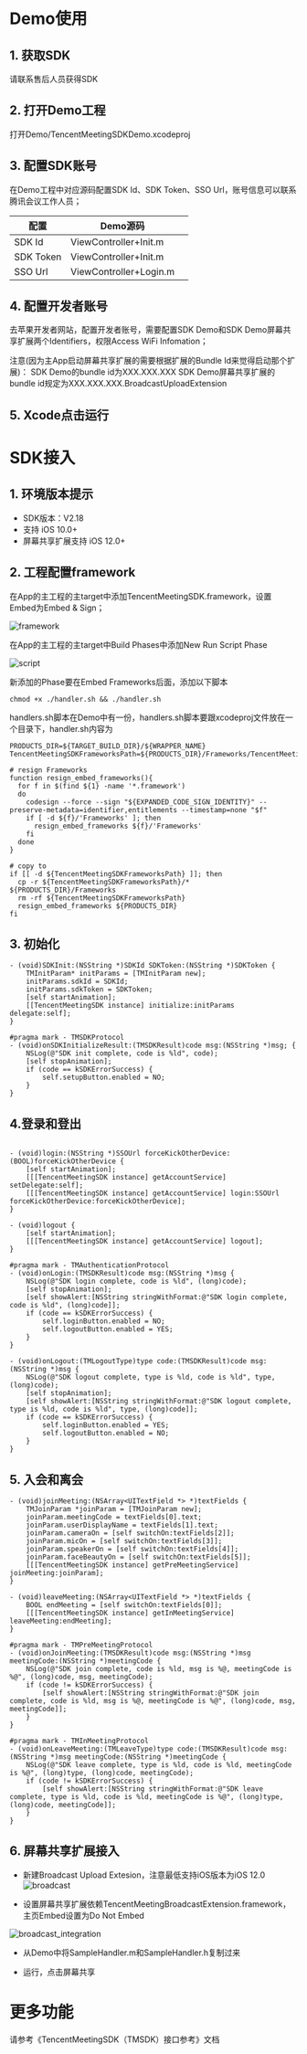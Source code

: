
# Demo使用

## 1. 获取SDK
请联系售后人员获得SDK

## 2. 打开Demo工程
打开Demo/TencentMeetingSDKDemo.xcodeproj
## 3. 配置SDK账号

在Demo工程中对应源码配置SDK Id、SDK Token、SSO Url，账号信息可以联系腾讯会议工作人员；

| 配置      | Demo源码               |      |
| --------- | ---------------------- | ---- |
| SDK Id    |  ViewController+Init.m  |      |
| SDK Token |  ViewController+Init.m  |      |
| SSO Url   |  ViewController+Login.m |      |

## 4. 配置开发者账号

去苹果开发者网站，配置开发者账号，需要配置SDK Demo和SDK Demo屏幕共享扩展两个Identifiers，权限Access WiFi Infomation；

注意(因为主App启动屏幕共享扩展的需要根据扩展的Bundle Id来觉得启动那个扩展)：
SDK Demo的bundle id为XXX.XXX.XXX
SDK Demo屏幕共享扩展的bundle id规定为XXX.XXX.XXX.BroadcastUploadExtension

## 5. Xcode点击运行

# SDK接入

## 1. 环境版本提示

+ SDK版本：V2.18
+ 支持 iOS 10.0+
+ 屏幕共享扩展支持 iOS 12.0+

## 2. 工程配置framework

在App的主工程的主target中添加TencentMeetingSDK.framework，设置Embed为Embed & Sign；

![framework](images/framework.png)

在App的主工程的主target中Build Phases中添加New Run Script Phase

![script](images/script.png)

新添加的Phase要在Embed Frameworks后面，添加以下脚本

```
chmod +x ./handler.sh && ./handler.sh
```

handlers.sh脚本在Demo中有一份，handlers.sh脚本要跟xcodeproj文件放在一个目录下，handler.sh内容为

```
PRODUCTS_DIR=${TARGET_BUILD_DIR}/${WRAPPER_NAME}
TencentMeetingSDKFrameworksPath=${PRODUCTS_DIR}/Frameworks/TencentMeetingSDK.framework/Frameworks

# resign Frameworks
function resign_embed_frameworks(){
  for f in $(find ${1} -name '*.framework')
  do
    codesign --force --sign "${EXPANDED_CODE_SIGN_IDENTITY}" --preserve-metadata=identifier,entitlements --timestamp=none "$f"
    if [ -d ${f}/'Frameworks' ]; then
      resign_embed_frameworks ${f}/'Frameworks'
    fi
  done
}

# copy to
if [[ -d ${TencentMeetingSDKFrameworksPath} ]]; then
  cp -r ${TencentMeetingSDKFrameworksPath}/* ${PRODUCTS_DIR}/Frameworks
  rm -rf ${TencentMeetingSDKFrameworksPath}
  resign_embed_frameworks ${PRODUCTS_DIR}
fi
```

## 3. 初始化

````
- (void)SDKInit:(NSString *)SDKId SDKToken:(NSString *)SDKToken {
    TMInitParam* initParams = [TMInitParam new];
    initParams.sdkId = SDKId;
    initParams.sdkToken = SDKToken;
    [self startAnimation];
    [[TencentMeetingSDK instance] initialize:initParams delegate:self];
}

#pragma mark - TMSDKProtocol
- (void)onSDKInitializeResult:(TMSDKResult)code msg:(NSString *)msg; {
    NSLog(@"SDK init complete, code is %ld", code);
    [self stopAnimation];
    if (code == kSDKErrorSuccess) {
        self.setupButton.enabled = NO;
    }
}

````

## 4.登录和登出

```

- (void)login:(NSString *)SSOUrl forceKickOtherDevice:(BOOL)forceKickOtherDevice {
    [self startAnimation];
    [[[TencentMeetingSDK instance] getAccountService] setDelegate:self];
    [[[TencentMeetingSDK instance] getAccountService] login:SSOUrl forceKickOtherDevice:forceKickOtherDevice];
}

- (void)logout {
    [self startAnimation];
    [[[TencentMeetingSDK instance] getAccountService] logout];
}

#pragma mark - TMAuthenticationProtocol
- (void)onLogin:(TMSDKResult)code msg:(NSString *)msg {
    NSLog(@"SDK login complete, code is %ld", (long)code);
    [self stopAnimation];
    [self showAlert:[NSString stringWithFormat:@"SDK login complete, code is %ld", (long)code]];
    if (code == kSDKErrorSuccess) {
        self.loginButton.enabled = NO;
        self.logoutButton.enabled = YES;
    }
}

- (void)onLogout:(TMLogoutType)type code:(TMSDKResult)code msg:(NSString *)msg {
    NSLog(@"SDK logout complete, type is %ld, code is %ld", type, (long)code);
    [self stopAnimation];
    [self showAlert:[NSString stringWithFormat:@"SDK logout complete, type is %ld, code is %ld", type, (long)code]];
    if (code == kSDKErrorSuccess) {
        self.loginButton.enabled = YES;
        self.logoutButton.enabled = NO;
    }
}

```

## 5. 入会和离会

```
- (void)joinMeeting:(NSArray<UITextField *> *)textFields {
    TMJoinParam *joinParam = [TMJoinParam new];
    joinParam.meetingCode = textFields[0].text;
    joinParam.userDisplayName = textFields[1].text;
    joinParam.cameraOn = [self switchOn:textFields[2]];
    joinParam.micOn = [self switchOn:textFields[3]];
    joinParam.speakerOn = [self switchOn:textFields[4]];
    joinParam.faceBeautyOn = [self switchOn:textFields[5]];
    [[[TencentMeetingSDK instance] getPreMeetingService] joinMeeting:joinParam];
}

- (void)leaveMeeting:(NSArray<UITextField *> *)textFields {
    BOOL endMeeting = [self switchOn:textFields[0]];
    [[[TencentMeetingSDK instance] getInMeetingService] leaveMeeting:endMeeting];
}

#pragma mark - TMPreMeetingProtocol
- (void)onJoinMeeting:(TMSDKResult)code msg:(NSString *)msg meetingCode:(NSString *)meetingCode {
    NSLog(@"SDK join complete, code is %ld, msg is %@, meetingCode is %@", (long)code, msg, meetingCode);
    if (code != kSDKErrorSuccess) {
        [self showAlert:[NSString stringWithFormat:@"SDK join complete, code is %ld, msg is %@, meetingCode is %@", (long)code, msg, meetingCode]];
    }
}

#pragma mark - TMInMeetingProtocol
- (void)onLeaveMeeting:(TMLeaveType)type code:(TMSDKResult)code msg:(NSString *)msg meetingCode:(NSString *)meetingCode {
    NSLog(@"SDK leave complete, type is %ld, code is %ld, meetingCode is %@", (long)type, (long)code, meetingCode);
    if (code != kSDKErrorSuccess) {
        [self showAlert:[NSString stringWithFormat:@"SDK leave complete, type is %ld, code is %ld, meetingCode is %@", (long)type, (long)code, meetingCode]];
    }
}
```

## 6. 屏幕共享扩展接入

- 新建Broadcast Upload Extesion，注意最低支持iOS版本为iOS 12.0
![broadcast](images/broadcast.png)

- 设置屏幕共享扩展依赖TencentMeetingBroadcastExtension.framework，主页Embed设置为Do Not Embed

![broadcast_integration](images/broadcast_integration.png)

- 从Demo中将SampleHandler.m和SampleHandler.h复制过来

- 运行，点击屏幕共享


# 更多功能
请参考《TencentMeetingSDK（TMSDK）接口参考》文档


